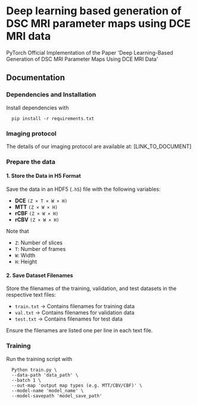 # Deep learning based generation of DSC MRI parameter maps using DCE MRI data

PyTorch Official Implementation of the Paper 'Deep Learning-Based Generation of DSC MRI Parameter Maps Using DCE MRI Data'

## Documentation
### Dependencies and Installation
Install dependencies with
```shell
  pip install -r requirements.txt
```

### Imaging protocol
The details of our imaging protocol are available at: [LINK_TO_DOCUMENT]

### Prepare the data
#### 1. Store the Data in H5 Format
Save the data in an HDF5 (`.h5`) file with the following variables:

- **DCE** `(Z × T × W × H)`
- **MTT** `(Z × W × H)`
- **rCBF** `(Z × W × H)`
- **rCBV** `(Z × W × H)`

Note that 
  - `Z`: Number of slices  
  - `T`: Number of frames  
  - `W`: Width  
  - `H`: Height

#### 2. Save Dataset Filenames
Store the filenames of the training, validation, and test datasets in the respective text files:

- `train.txt` → Contains filenames for training data
- `val.txt` → Contains filenames for validation data
- `test.txt` → Contains filenames for test data

Ensure the filenames are listed one per line in each text file.

### Training
Run the training script with
```shell
  Python train.py \
  --data-path 'data_path' \
  --batch 1 \
  --out-map 'output map types (e.g. MTT/CBV/CBF)' \
  --model-name 'model_name' \
  --model-savepath 'model_save_path'
```
